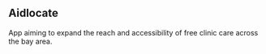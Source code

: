 ## Aidlocate

App aiming to expand the reach and accessibility of free clinic care across the bay area.
